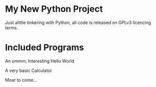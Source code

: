 My New Python Project
=====================
Just alittle tinkering with Python, all code is released on GPLv3 licencing terms.

Included Programs
=====================
An ummm, Interesting Hello World

A very basic Calculator

Moar to come...